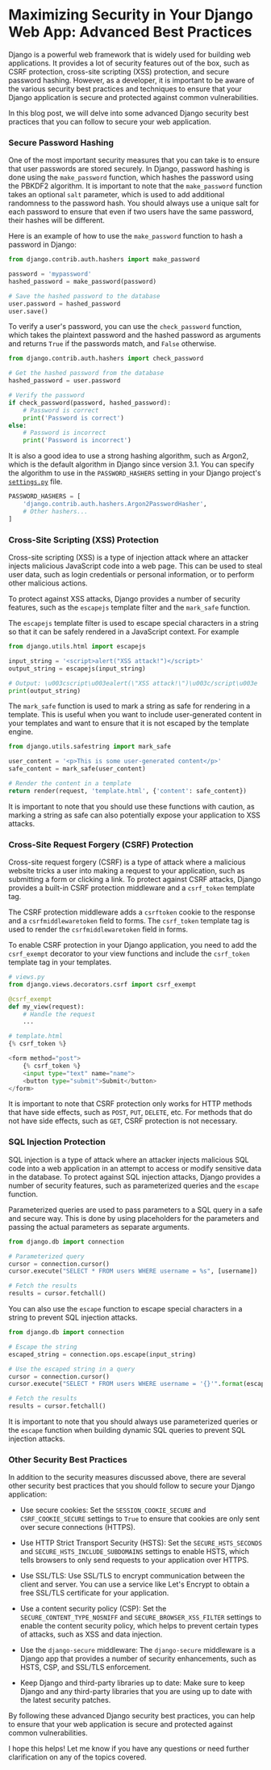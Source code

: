 # Maximizing Security in Your Django Web App: Advanced Best Practices

Django is a powerful web framework that is widely used for building web applications. It provides a lot of security features out of the box, such as CSRF protection, cross-site scripting (XSS) protection, and secure password hashing. However, as a developer, it is important to be aware of the various security best practices and techniques to ensure that your Django application is secure and protected against common vulnerabilities.

In this blog post, we will delve into some advanced Django security best practices that you can follow to secure your web application.

### **Secure Password Hashing**

One of the most important security measures that you can take is to ensure that user passwords are stored securely. In Django, password hashing is done using the `make_password` function, which hashes the password using the PBKDF2 algorithm. It is important to note that the `make_password` function takes an optional `salt` parameter, which is used to add additional randomness to the password hash. You should always use a unique salt for each password to ensure that even if two users have the same password, their hashes will be different.

Here is an example of how to use the `make_password` function to hash a password in Django:

```python
from django.contrib.auth.hashers import make_password

password = 'mypassword'
hashed_password = make_password(password)

# Save the hashed password to the database
user.password = hashed_password
user.save()
```

To verify a user's password, you can use the `check_password` function, which takes the plaintext password and the hashed password as arguments and returns `True` if the passwords match, and `False` otherwise.

```python
from django.contrib.auth.hashers import check_password

# Get the hashed password from the database
hashed_password = user.password

# Verify the password
if check_password(password, hashed_password):
    # Password is correct
    print('Password is correct')
else:
    # Password is incorrect
    print('Password is incorrect')
```

It is also a good idea to use a strong hashing algorithm, such as Argon2, which is the default algorithm in Django since version 3.1. You can specify the algorithm to use in the `PASSWORD_HASHERS` setting in your Django project's [`settings.py`](http://settings.py) file.

```python
PASSWORD_HASHERS = [
    'django.contrib.auth.hashers.Argon2PasswordHasher',
    # Other hashers...
]
```

### **Cross-Site Scripting (XSS) Protection**

Cross-site scripting (XSS) is a type of injection attack where an attacker injects malicious JavaScript code into a web page. This can be used to steal user data, such as login credentials or personal information, or to perform other malicious actions.

To protect against XSS attacks, Django provides a number of security features, such as the `escapejs` template filter and the `mark_safe` function.

The `escapejs` template filter is used to escape special characters in a string so that it can be safely rendered in a JavaScript context. For example

```python
from django.utils.html import escapejs

input_string = '<script>alert("XSS attack!")</script>'
output_string = escapejs(input_string)

# Output: \u003cscript\u003ealert(\"XSS attack!\")\u003c/script\u003e
print(output_string)
```

The `mark_safe` function is used to mark a string as safe for rendering in a template. This is useful when you want to include user-generated content in your templates and want to ensure that it is not escaped by the template engine.

```python
from django.utils.safestring import mark_safe

user_content = '<p>This is some user-generated content</p>'
safe_content = mark_safe(user_content)

# Render the content in a template
return render(request, 'template.html', {'content': safe_content})
```

It is important to note that you should use these functions with caution, as marking a string as safe can also potentially expose your application to XSS attacks.

### **Cross-Site Request Forgery (CSRF) Protection**

Cross-site request forgery (CSRF) is a type of attack where a malicious website tricks a user into making a request to your application, such as submitting a form or clicking a link. To protect against CSRF attacks, Django provides a built-in CSRF protection middleware and a `csrf_token` template tag.

The CSRF protection middleware adds a `csrftoken` cookie to the response and a `csrfmiddlewaretoken` field to forms. The `csrf_token` template tag is used to render the `csrfmiddlewaretoken` field in forms.

To enable CSRF protection in your Django application, you need to add the `csrf_exempt` decorator to your view functions and include the `csrf_token` template tag in your templates.

```python
# views.py
from django.views.decorators.csrf import csrf_exempt

@csrf_exempt
def my_view(request):
    # Handle the request
    ...

# template.html
{% csrf_token %}

<form method="post">
    {% csrf_token %}
    <input type="text" name="name">
    <button type="submit">Submit</button>
</form>
```

It is important to note that CSRF protection only works for HTTP methods that have side effects, such as `POST`, `PUT`, `DELETE`, etc. For methods that do not have side effects, such as `GET`, CSRF protection is not necessary.

### **SQL Injection Protection**

SQL injection is a type of attack where an attacker injects malicious SQL code into a web application in an attempt to access or modify sensitive data in the database. To protect against SQL injection attacks, Django provides a number of security features, such as parameterized queries and the `escape` function.

Parameterized queries are used to pass parameters to a SQL query in a safe and secure way. This is done by using placeholders for the parameters and passing the actual parameters as separate arguments.

```python
from django.db import connection

# Parameterized query
cursor = connection.cursor()
cursor.execute("SELECT * FROM users WHERE username = %s", [username])

# Fetch the results
results = cursor.fetchall()
```

You can also use the `escape` function to escape special characters in a string to prevent SQL injection attacks.

```python
from django.db import connection

# Escape the string
escaped_string = connection.ops.escape(input_string)

# Use the escaped string in a query
cursor = connection.cursor()
cursor.execute("SELECT * FROM users WHERE username = '{}'".format(escaped_string))

# Fetch the results
results = cursor.fetchall()
```

It is important to note that you should always use parameterized queries or the `escape` function when building dynamic SQL queries to prevent SQL injection attacks.

### **Other Security Best Practices**

In addition to the security measures discussed above, there are several other security best practices that you should follow to secure your Django application:

* Use secure cookies: Set the `SESSION_COOKIE_SECURE` and `CSRF_COOKIE_SECURE` settings to `True` to ensure that cookies are only sent over secure connections (HTTPS).
    
* Use HTTP Strict Transport Security (HSTS): Set the `SECURE_HSTS_SECONDS` and `SECURE_HSTS_INCLUDE_SUBDOMAINS` settings to enable HSTS, which tells browsers to only send requests to your application over HTTPS.
    
* Use SSL/TLS: Use SSL/TLS to encrypt communication between the client and server. You can use a service like Let's Encrypt to obtain a free SSL/TLS certificate for your application.
    
* Use a content security policy (CSP): Set the `SECURE_CONTENT_TYPE_NOSNIFF` and `SECURE_BROWSER_XSS_FILTER` settings to enable the content security policy, which helps to prevent certain types of attacks, such as XSS and data injection.
    
* Use the `django-secure` middleware: The `django-secure` middleware is a Django app that provides a number of security enhancements, such as HSTS, CSP, and SSL/TLS enforcement.
    
* Keep Django and third-party libraries up to date: Make sure to keep Django and any third-party libraries that you are using up to date with the latest security patches.
    

By following these advanced Django security best practices, you can help to ensure that your web application is secure and protected against common vulnerabilities.

I hope this helps! Let me know if you have any questions or need further clarification on any of the topics covered.